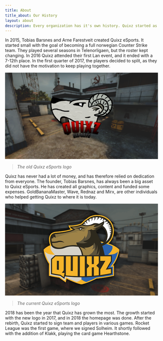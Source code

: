 ```yaml
---
title: About
title_about: Our History
layout: about
description: Every organization has it's own history. Quixz started as a fun clan between some friends... click to read to whole story of what made Quixz!
---
```

In 2015, Tobias Barsnes and Arne Farestveit created Quixz eSports. It started small with the goal of becoming a full norwegian Counter Strike team. They played several seasons in Telenorligaen, but the roster kept changing. In 2016 Quixz attended their first Lan event, and it ended with a 7-12th place. In the first quarter of 2017, the players decided to split, as they did not have the motivation to keep playing together.

![Old Quixz eSports logo](/assets/image/articles/old_logo.png)

> _The old Quixz eSports logo_

Quixz has never had a lot of money, and has therefore relied on dedication from everyone. The founder, Tobias Barsnes, has always been a big asset to Quixz eSports. He has created all graphics, content and funded some expenses. GoldBananaMaster, Wave, Rednaz and Mirx, are other individuals who helped getting Quixz to where it is today.

![Quixz eSports logo](/assets/image/articles/about_middle.png)

> _The current Quixz eSports logo_

2018 has been the year that Quixz has grown the most. The growth started with the new logo in 2017, and in 2018 the homepage was done. After the rebirth, Quixz started to sign team and players in various games. Rocket League was the first game, where we signed Solheim. It shortly followed with the addition of Klakk, playing the card game Hearthstone.

